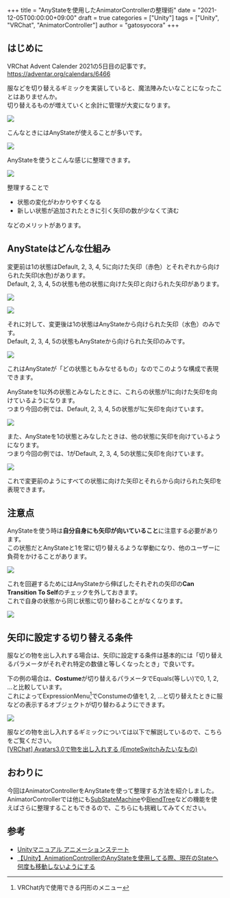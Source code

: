+++
title = "AnyStateを使用したAnimatorControllerの整理術"
date = "2021-12-05T00:00:00+09:00"
draft = true
categories = ["Unity"]
tags = ["Unity", "VRChat", "AnimatorController"]
author = "gatosyocora"
+++

## はじめに

VRChat Advent Calender 2021の5日目の記事です。
https://adventar.org/calendars/6466

服などを切り替えるギミックを実装していると、魔法陣みたいなことになったことはありませんか。  
切り替えるものが増えていくと余計に管理が大変になります。

![](/images/posts/organization_method_with_anystate/magic_states.png)

こんなときにはAnyStateが使えることが多いです。

![](/images/posts/organization_method_with_anystate/any_state.png)

AnyStateを使うとこんな感じに整理できます。

![](/images/posts/organization_method_with_anystate/magic_states_after.png)

整理することで
* 状態の変化がわかりやすくなる
* 新しい状態が追加されたときに引く矢印の数が少なくて済む

などのメリットがあります。

## AnyStateはどんな仕組み

変更前は1の状態はDefault, 2, 3, 4, 5に向けた矢印（赤色）とそれぞれから向けられた矢印(水色)があります。  
Default, 2, 3, 4, 5の状態も他の状態に向けた矢印と向けられた矢印があります。

![](/images/posts/organization_method_with_anystate/magic_states_1_out.png)

![](/images/posts/organization_method_with_anystate/magic_states_1_in.png)

それに対して、変更後は1の状態はAnyStateから向けられた矢印（水色）のみです。  
Default, 2, 3, 4, 5の状態もAnyStateから向けられた矢印のみです。

![](/images/posts/organization_method_with_anystate/magic_states_after_1.png)

これはAnyStateが「どの状態ともみなせるもの」なのでこのような構成で表現できます。

AnyStateを1以外の状態とみなしたときに、これらの状態が1に向けた矢印を向けているようになります。  
つまり今回の例では、Default, 2, 3, 4, 5の状態が1に矢印を向けています。

![](/images/posts/organization_method_with_anystate/any_state_other_than_1.png)

また、AnyStateを1の状態とみなしたときは、他の状態に矢印を向けているようになります。  
つまり今回の例では、1がDefault, 2, 3, 4, 5の状態に矢印を向けています。

![](/images/posts/organization_method_with_anystate/any_state_1.png)

これで変更前のようにすべての状態に向けた矢印とそれらから向けられた矢印を表現できます。

## 注意点

AnyStateを使う時は**自分自身にも矢印が向いていること**に注意する必要があります。  
この状態だとAnyStateと1を常に切り替えるような挙動になり、他のユーザーに負荷をかけることがあります。

![](/images/posts/organization_method_with_anystate/any_state_1_loop.png)

これを回避するためにはAnyStateから伸ばしたそれぞれの矢印の**Can Transition To Self**のチェックを外しておきます。  
これで自身の状態から同じ状態に切り替わることがなくなります。

![](/images/posts/organization_method_with_anystate/can_transition_to_self.png)

## 矢印に設定する切り替える条件

服などの物を出し入れする場合は、矢印に設定する条件は基本的には「切り替えるパラメータがそれぞれ特定の数値と等しくなったとき」で良いです。

下の例の場合は、**Costume**が切り替えるパラメータでEquals(等しい)で0, 1, 2, ...と比較しています。  
これによってExpressionMenu[^1]でConstumeの値を1, 2, ...と切り替えたときに服などの表示するオブジェクトが切り替わるようにできます。

[^1]:VRChat内で使用できる円形のメニュー

![](/images/posts/organization_method_with_anystate/arrows_setting.png)

服などの物を出し入れするギミックについては以下で解説しているので、こちらをご覧ください。  
[[VRChat] Avatars3.0で物を出し入れする (EmoteSwitchみたいなもの)](/posts/vrchat_avatars3_action_switch/)

## おわりに

今回はAnimatorControllerをAnyStateを使って整理する方法を紹介しました。  
AnimatorControllerでは他にも[SubStateMachine](https://docs.unity3d.com/ja/2019.4/Manual/NestedStateMachines.html)や[BlendTree](https://docs.unity3d.com/ja/2019.4/Manual/class-BlendTree.html)などの機能を使えばさらに整理することもできるので、こちらにも挑戦してみてください。

## 参考
- [Unityマニュアル アニメーションステート](https://docs.unity3d.com/ja/2019.4/Manual/class-State.html)
- [【Unity】AnimationControllerのAnyStateを使用してる際、現在のStateへ何度も移動しないようにする](https://tsubakit1.hateblo.jp/entry/2017/01/13/233000)
